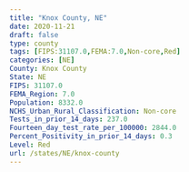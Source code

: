 ```yaml
---
title: "Knox County, NE"
date: 2020-11-21
draft: false
type: county
tags: [FIPS:31107.0,FEMA:7.0,Non-core,Red]
categories: [NE]
County: Knox County
State: NE
FIPS: 31107.0
FEMA_Region: 7.0
Population: 8332.0
NCHS_Urban_Rural_Classification: Non-core
Tests_in_prior_14_days: 237.0
Fourteen_day_test_rate_per_100000: 2844.0
Percent_Positivity_in_prior_14_days: 0.3
Level: Red
url: /states/NE/knox-county
---
```



